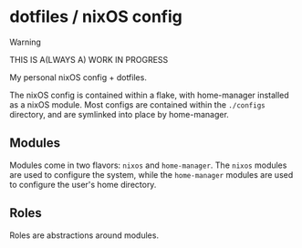 # dotfiles / nixOS config

> [!WARNING]
> THIS IS A(LWAYS A) WORK IN PROGRESS

My personal nixOS config + dotfiles.

The nixOS config is contained within a flake, with home-manager installed as a nixOS module. Most configs are contained within the `./configs` directory, and are symlinked into place by home-manager.

## Modules

Modules come in two flavors: `nixos` and `home-manager`. The `nixos` modules are used to configure the system, while the `home-manager` modules are used to configure the user's home directory.

## Roles

Roles are abstractions around modules.
